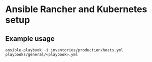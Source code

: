 # Ansible Rancher and Kubernetes setup

## Example usage

`ansible-playbook -i inventories/production/hosts.yml playbooks/general/<playbook>.yml`
